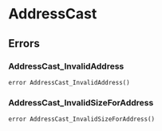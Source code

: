 # AddressCast











## Errors

### AddressCast_InvalidAddress

```solidity
error AddressCast_InvalidAddress()
```






### AddressCast_InvalidSizeForAddress

```solidity
error AddressCast_InvalidSizeForAddress()
```







